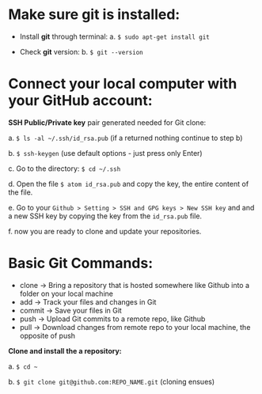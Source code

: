 # Make sure git is installed:

- Install **git** through terminal:
a. `$ sudo apt-get install git`

- Check **git** version:
b. `$ git --version`
      
# Connect your local computer with your GitHub account:

**SSH Public/Private key** pair generated needed for Git clone:

a. `$ ls -al ~/.ssh/id_rsa.pub`
        (if a returned nothing continue to step b)

b. `$ ssh-keygen` (use default options - just press only Enter)


c. Go to the directory: `$ cd ~/.ssh`
    

d. Open the file `$ atom id_rsa.pub` and copy the key, the entire content of the file.
    

e. Go to your `Github > Setting > SSH and GPG keys > New SSH key` and and a new SSH key by copying the key from the `id_rsa.pub` file.  

f. now you are ready to clone and update your repositories. 

# Basic Git Commands:

- clone -> Bring a repository that is hosted somewhere like Github into a folder on your local machine
- add -> Track your files and changes in Git
- commit -> Save your files in Git
- push -> Upload Git commits to a remote repo, like Github
- pull -> Download changes from remote repo to your local machine, the opposite of push

**Clone and install the a repository:**

a. `$ cd ~`

b. `$ git clone git@github.com:REPO_NAME.git`
        (cloning ensues)

